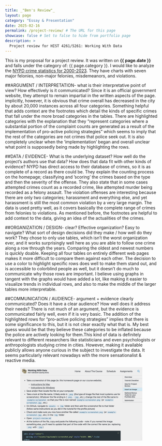 ```yaml
---
title: _"Ben's Review"_
layout: page
category: "Essay & Presentation"
date: 2025-02-16
permalink: /project-review/ # The URL for this page
showcase: false # Set to false to hide from portfolio page
description: >
  Project review for HIST 4261/5261: Working With Data
---
```


This is my proposal for a project review. It was written on **{{ page.date }}** and falls under the category of: {{ page.category }}. 
I would like to analyze the [NYPD crime statistics for 2000-2023](https://www.nyc.gov/site/nypd/stats/crime-statistics/historical.page). They have charts with seven major felonies, non-major felonies, misdemeanors, and violations. 


##ARGUMENT / INTERPRETATION- what is their interpretative point of view? How effectively is it communicated? 
Since it is an official government website, they attempt to remain impartial in the written aspects of the page. implicitly, however, it is obvious that crime overall has decreased in the city by about 20,000 instances across all four categories. Something helpful that adds context are the footnotes which detail the kinds of specific crimes that fall under the more broad categories in the tables. There are highlighted categories with the explanation that they “represent categories where a substantial portion of the complaint counts are generated as a result of the implementation of pro-active policing strategies” which seems to imply that the rest of the categories are not crimes that police seek out. It is also completely unclear when the ‘implementation’ began and overall unclear what point is supposedly being made by highlighting the rows. 

##DATA / EVIDENCE- What is the underlying dataset? How well do the project’s authors use that data? How does that data fit with other kinds of evidence?
NYPD has direct access to their database of crimes, so it is as complete of a record as there could be. They explain the counting process on the homepage; classifying and ’scoring’ the crimes based on the type and then the severity of the offense. They also state that in some cases attempted crimes count as a recorded crime, like attempted murder being recorded as a felony assault. The violation offenses are interesting because there are only two categories; harassment and everything else, and yet harassment is still the most common violation by a very large margin. The data is used pretty well, as it covers basically the complete range of crimes from felonies to violations.  As mentioned before, the footnotes are helpful to add context to the data, giving an idea of the actualities of the crimes. 

##ORGANIZATION / DESIGN- clear? Effective organization? Easy to navigate? What sort of design decisions did they make / how well do they work?
They chose to only use tables, which isn’t the worst organization ever, and it works surprisingly well here as you are able to follow one crime along a row through the years. Comparing the oldest and newest numbers is quickly doable. Keeping all four tables on entirely different web pages makes it more difficult to compare them against each other. The decision to use a color to highlight specific rows does well to make them stand out, and is accessible to colorblind people as well, but it doesn’t do much to communicate why those rows are important. I believe using graphs in tangent with the graphs would have added a lot, like making it easier to visualize trends in individual rows, and also to make the middle of the larger tables more interpretable. 

##COMMUNICATION / AUDIENCE- argument + evidence clearly communicated? Does it have a clear audience? How well does it address their needs?
There is not much of an argument, but the evidence is communicated fairly well, even if it is very basic. The addition of the highlighted rows for “pro-active policing strategies” implies that there is some significance to this, but it is not clear exactly what that is. My best guess would be that they believe these categories to be inflated because the police are actively looking for them.This kind of data is definitely relevant to different researchers like statisticians and even psychologists or anthropologists studying crime in cities. However, making it available publicly allows anyone curious in the subject to investigate the data. It seems particularly relevant nowadays with the more sensationalist & reactive media. 


<div align="center">
  <p><img src="/assets/img/example-screenshot.png" style="width: 80%;" /></p>
</div>

